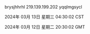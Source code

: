 brysjhhrhl 219.139.199.202 yqqlmgsycl

2024年 03月 13日 星期三 04:30:02 CST

2024年 03月 12日 星期二 20:30:02 GMT
